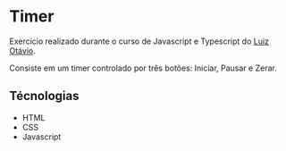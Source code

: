 # Timer
Exercício realizado durante o curso de Javascript e Typescript do [Luiz Otávio](https://www.linkedin.com/in/todoespacoonline/).

Consiste em um timer controlado por três botões: Iniciar, Pausar e Zerar.

## Técnologias
* HTML
* CSS
* Javascript
